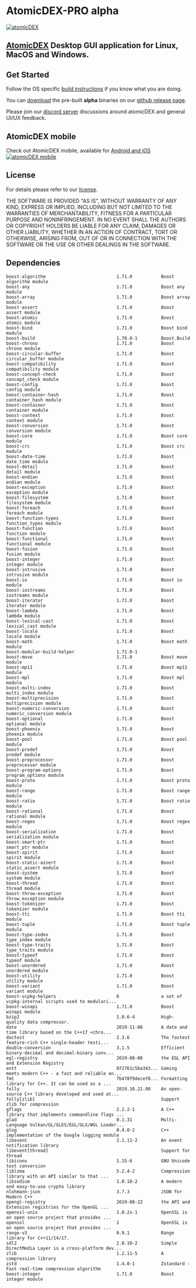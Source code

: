 # AtomicDEX-PRO alpha

[![atomicDEX](https://i.ibb.co/D5GJLWy/adex.png)](https://atomicdex.io)

## [AtomicDEX](https://atomicdex.io) Desktop GUI application for Linux, MacOS and Windows. 

## Get Started

Follow the OS specific [build instructions](https://github.com/KomodoPlatform/atomicDEX-Pro/tree/master/atomic_qt/ci_tools_atomic_dex#linux-quickstart) if you know what you are doing.

You can [download](https://github.com/KomodoPlatform/atomicDEX-Pro/releases) the pre-built <b>alpha</b> binaries on our [github release page](https://github.com/KomodoPlatform/atomicDEX-Pro/releases).

Please join our [discord server](https://komodoplatform.com/discord) discussions around atomicDEX and general UI/UX feedback.

## AtomicDEX mobile 

Check out AtomicDEX mobile, available for [Android and iOS](https://atomicdex.io) [![atomicDEX mobile](https://s5.gifyu.com/images/atomicdex_animation_small2.gif)](https://atomicdex.io)
## License

For details please refer to our [license](https://github.com/KomodoPlatform/atomicDEX-Pro/blob/master/LICENSE).

THE SOFTWARE IS PROVIDED "AS IS", WITHOUT WARRANTY OF ANY KIND, EXPRESS OR IMPLIED, INCLUDING BUT NOT LIMITED TO THE WARRANTIES OF MERCHANTABILITY, FITNESS FOR A PARTICULAR PURPOSE AND NONINFRINGEMENT. IN NO EVENT SHALL THE AUTHORS OR COPYRIGHT HOLDERS BE LIABLE FOR ANY CLAIM, DAMAGES OR OTHER LIABILITY, WHETHER IN AN ACTION OF CONTRACT, TORT OR OTHERWISE, ARISING FROM, OUT OF OR IN CONNECTION WITH THE SOFTWARE OR THE USE OR OTHER DEALINGS IN THE SOFTWARE.

## Dependencies

```
boost-algorithm                           1.71.0           Boost algorithm module
boost-any                                 1.71.0           Boost any module
boost-array                               1.71.0           Boost array module
boost-assert                              1.71.0           Boost assert module
boost-atomic                              1.71.0           Boost atomic module
boost-bind                                1.71.0           Boost bind module
boost-build                               1.70.0-1         Boost.Build
boost-chrono                              1.71.0           Boost chrono module
boost-circular-buffer                     1.71.0           Boost circular_buffer module
boost-compatibility                       1.71.0           Boost compatibility module
boost-concept-check                       1.71.0           Boost concept_check module
boost-config                              1.71.0           Boost config module
boost-container-hash                      1.71.0           Boost container_hash module
boost-container                           1.71.0           Boost container module
boost-context                             1.71.0           Boost context module
boost-conversion                          1.71.0           Boost conversion module
boost-core                                1.71.0           Boost core module
boost-crc                                 1.71.0           Boost crc module
boost-date-time                           1.71.0           Boost date_time module
boost-detail                              1.71.0           Boost detail module
boost-endian                              1.71.0           Boost endian module
boost-exception                           1.71.0           Boost exception module
boost-filesystem                          1.71.0           Boost filesystem module
boost-foreach                             1.71.0           Boost foreach module
boost-function-types                      1.71.0           Boost function_types module
boost-function                            1.71.0           Boost function module
boost-functional                          1.71.0           Boost functional module
boost-fusion                              1.71.0           Boost fusion module
boost-integer                             1.71.0           Boost integer module
boost-intrusive                           1.71.0           Boost intrusive module
boost-io                                  1.71.0           Boost io module
boost-iostreams                           1.71.0           Boost iostreams module
boost-iterator                            1.71.0           Boost iterator module
boost-lambda                              1.71.0           Boost lambda module
boost-lexical-cast                        1.71.0           Boost lexical_cast module
boost-locale                              1.71.0           Boost locale module
boost-math                                1.71.0           Boost math module
boost-modular-build-helper                1.71.0-1
boost-move                                1.71.0           Boost move module
boost-mp11                                1.71.0           Boost mp11 module
boost-mpl                                 1.71.0           Boost mpl module
boost-multi-index                         1.71.0           Boost multi_index module
boost-multiprecision                      1.71.0           Boost multiprecision module
boost-numeric-conversion                  1.71.0           Boost numeric_conversion module
boost-optional                            1.71.0           Boost optional module
boost-phoenix                             1.71.0           Boost phoenix module
boost-pool                                1.71.0           Boost pool module
boost-predef                              1.71.0           Boost predef module
boost-preprocessor                        1.71.0           Boost preprocessor module
boost-program-options                     1.71.0           Boost program_options module
boost-proto                               1.71.0           Boost proto module
boost-range                               1.71.0           Boost range module
boost-ratio                               1.71.0           Boost ratio module
boost-rational                            1.71.0           Boost rational module
boost-regex                               1.71.0           Boost regex module
boost-serialization                       1.71.0           Boost serialization module
boost-smart-ptr                           1.71.0           Boost smart_ptr module
boost-spirit                              1.71.0           Boost spirit module
boost-static-assert                       1.71.0           Boost static_assert module
boost-system                              1.71.0           Boost system module
boost-thread                              1.71.0           Boost thread module
boost-throw-exception                     1.71.0           Boost throw_exception module
boost-tokenizer                           1.71.0           Boost tokenizer module
boost-tti                                 1.71.0           Boost tti module
boost-tuple                               1.71.0           Boost tuple module
boost-type-index                          1.71.0           Boost type_index module
boost-type-traits                         1.71.0           Boost type_traits module
boost-typeof                              1.71.0           Boost typeof module
boost-unordered                           1.71.0           Boost unordered module
boost-utility                             1.71.0           Boost utility module
boost-variant                             1.71.0           Boost variant module
boost-vcpkg-helpers                       6                a set of vcpkg-internal scripts used to modulari...
boost-winapi                              1.71.0           Boost winapi module
bzip2                                     1.0.6-4          High-quality data compressor.
date                                      2019-11-08       A date and time library based on the C++17 <chro...
doctest                                   2.3.6            The fastest feature-rich C++ single-header testi...
double-conversion                         3.1.5            Efficient binary-decimal and decimal-binary conv...
egl-registry                              2019-08-08       the EGL API and Extension Registry
entt                                      072761c5ba343... Gaming meets modern C++ - a fast and reliable en...
fmt                                       7b478f9decef8... Formatting library for C++. It can be used as a ...
folly                                     2019.10.21.00    An open-source C++ library developed and used at...
folly[zlib]                                                Support zlib for compression
gflags                                    2.2.2-1          A C++ library that implements commandline flags ...
glad                                      0.1.31           Multi-Language Vulkan/GL/GLES/EGL/GLX/WGL Loader...
glog                                      0.4.0-2          C++ implementation of the Google logging module
libevent                                  2.1.11-2         An event notification library
libevent[thread]                                           Support for thread
libiconv                                  1.15-6           GNU Unicode text conversion
liblzma                                   5.2.4-2          Compression library with an API similar to that ...
libsodium                                 1.0.18-2         A modern and easy-to-use crypto library
nlohmann-json                             3.7.3            JSON for Modern C++
opengl-registry                           2019-08-22       the API and Extension registries for the OpenGL ...
openssl-unix                              1.0.2s-1         OpenSSL is an open source project that provides ...
openssl                                   1                OpenSSL is an open source project that provides ...
range-v3                                  0.9.1            Range library for C++11/14/17.
sdl2                                      2.0.10-2         Simple DirectMedia Layer is a cross-platform dev...
zlib                                      1.2.11-5         A compression library
zstd                                      1.4.0-1          Zstandard - Fast real-time compression algorithm
boost-integer                             1.71.0           Boost integer module
```

